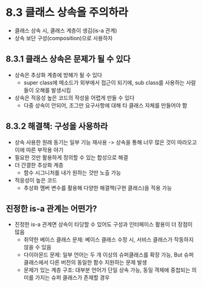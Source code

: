 # 8.3 클래스 상속을 주의하라
- 클래스 상속 시, 클래스 계층이 생김(is-a 관계)
- 상속 보단 구성(composition)으로 사용하자

## 8.3.1 클래스 상속은 문제가 될 수 있다
- 상속은 추상화 계층에 방해가 될 수 있다
  - super class에 메소드가 외부에서 접근이 되기에, sub class를 사용하는 사람들이 오해를 발생시킴  
- 상속은 적응성 높은 코드의 작성을 어렵게 만들 수 있다
  - 다중 상속이 안되어, 조그만 요구사항에 대해 타 클래스 자체를 만들어야 함

## 8.3.2 해결책: 구성을 사용하라
- 상속 사용한 원래 동기는 일부 기능 재사용 -> 상속을 통해 너무 많은 것이 따라오고 이에 따른 부작용 야기
- 필요한 것만 활용하게 정의할 수 있는 합성으로 해결
- 더 간결한 추상화 계층
  - 함수 시그니처를 내가 원하는 것만 노출 가능
- 적응성이 높은 코드
  - 추상화 멤버 변수를 활용해 다양한 해결책(구현 클래스)을 적용 가능

## 진정한 is-a 관계는 어떤가?
- 진정한 is-a 관계면 상속이 타당할 수 있어도 구성과 인터페이스 활용이 더 장점이 많음
  - 취약한 베이스 클래스 문제: 베이스 클래스 수정 시, 서비스 클래스가 작동하지 않을 수 있음
  - 다이아몬드 문제: 일부 언어는 두 개 이상의 슈퍼클래스를 확장 가능, But 슈퍼 클래스에서 다른 버전의 동일한 함수 지원하는 문제 발생
  - 문제가 있는 계층 구조: 대부분 언어가 단일 상속 가능, 동일 객체에 중첩되는 의미를 가지는 슈퍼 클래스가 존재할 경우
  